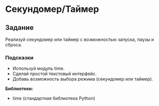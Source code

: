 # Секундомер/Таймер

## Задание

Реализуй секундомер или таймер с возможностью запуска, паузы и сброса.

### Подсказки

- Используй модуль time.
- Сделай простой текстовый интерфейс.
- Добавь возможность выбора режима (секундомер или таймер).

**Библиотеки:**

- time (стандартная библиотека Python)
